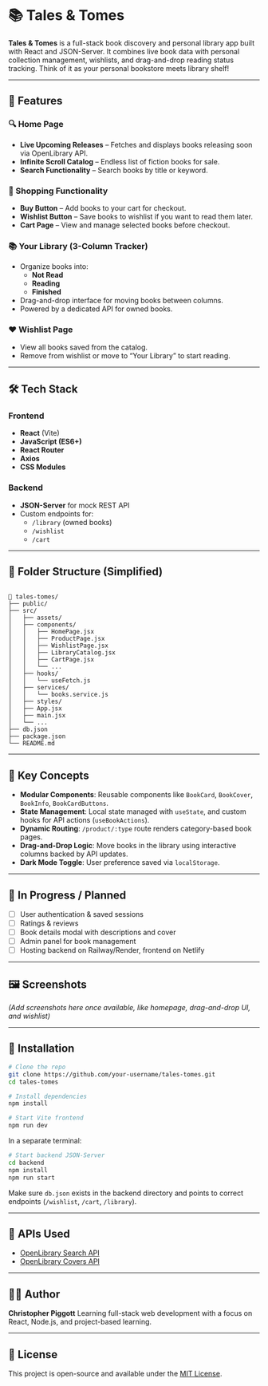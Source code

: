 # 📚 Tales & Tomes

**Tales & Tomes** is a full-stack book discovery and personal library app built with React and JSON-Server. It combines live book data with personal collection management, wishlists, and drag-and-drop reading status tracking. Think of it as your personal bookstore meets library shelf!

---

## 🚀 Features

### 🔍 Home Page

- **Live Upcoming Releases** – Fetches and displays books releasing soon via OpenLibrary API.
- **Infinite Scroll Catalog** – Endless list of fiction books for sale.
- **Search Functionality** – Search books by title or keyword.

### 🛒 Shopping Functionality

- **Buy Button** – Add books to your cart for checkout.
- **Wishlist Button** – Save books to wishlist if you want to read them later.
- **Cart Page** – View and manage selected books before checkout.

### 📚 Your Library (3-Column Tracker)

- Organize books into:
  - **Not Read**
  - **Reading**
  - **Finished**
- Drag-and-drop interface for moving books between columns.
- Powered by a dedicated API for owned books.

### ❤️ Wishlist Page

- View all books saved from the catalog.
- Remove from wishlist or move to “Your Library” to start reading.

---

## 🛠️ Tech Stack

### Frontend

- **React** (Vite)
- **JavaScript (ES6+)**
- **React Router**
- **Axios**
- **CSS Modules**

### Backend

- **JSON-Server** for mock REST API
- Custom endpoints for:
  - `/library` (owned books)
  - `/wishlist`
  - `/cart`

---

## 📁 Folder Structure (Simplified)

```

📁 tales-tomes/
├── public/
├── src/
│   ├── assets/
│   ├── components/
│   │   ├── HomePage.jsx
│   │   ├── ProductPage.jsx
│   │   ├── WishlistPage.jsx
│   │   ├── LibraryCatalog.jsx
│   │   ├── CartPage.jsx
│   │   └── ...
│   ├── hooks/
│   │   └── useFetch.js
│   ├── services/
│   │   └── books.service.js
│   ├── styles/
│   ├── App.jsx
│   ├── main.jsx
│   └── ...
├── db.json
├── package.json
└── README.md

```

---

## 🧠 Key Concepts

- **Modular Components**: Reusable components like `BookCard`, `BookCover`, `BookInfo`, `BookCardButtons`.
- **State Management**: Local state managed with `useState`, and custom hooks for API actions (`useBookActions`).
- **Dynamic Routing**: `/product/:type` route renders category-based book pages.
- **Drag-and-Drop Logic**: Move books in the library using interactive columns backed by API updates.
- **Dark Mode Toggle**: User preference saved via `localStorage`.

---

## 🧪 In Progress / Planned

- [ ] User authentication & saved sessions
- [ ] Ratings & reviews
- [ ] Book details modal with descriptions and cover
- [ ] Admin panel for book management
- [ ] Hosting backend on Railway/Render, frontend on Netlify

---

## 🖼️ Screenshots

_(Add screenshots here once available, like homepage, drag-and-drop UI, and wishlist)_

---

## 💾 Installation

```bash
# Clone the repo
git clone https://github.com/your-username/tales-tomes.git
cd tales-tomes

# Install dependencies
npm install

# Start Vite frontend
npm run dev
```

In a separate terminal:

```bash
# Start backend JSON-Server
cd backend
npm install
npm run start
```

Make sure `db.json` exists in the backend directory and points to correct endpoints (`/wishlist`, `/cart`, `/library`).

---

## 🔗 APIs Used

- [OpenLibrary Search API](https://openlibrary.org/dev/docs/api/search)
- [OpenLibrary Covers API](https://openlibrary.org/dev/docs/api/covers)

---

## 👨‍💻 Author

**Christopher Piggott**
Learning full-stack web development with a focus on React, Node.js, and project-based learning.

---

## 📜 License

This project is open-source and available under the [MIT License](LICENSE).
